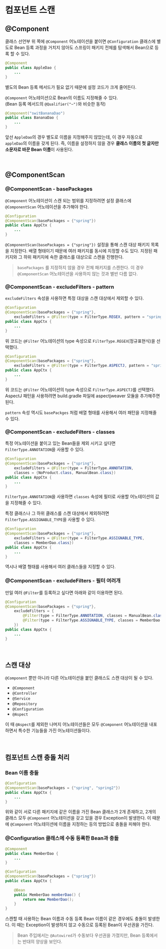 # 컴포넌트 스캔

## @Component 
클래스 선언부 위 쪽에 `@Component` 어노테이션을 붙이면 
`@Configuration` 클래스에 별도로 Bean 등록 과정을 거치지 않아도 
스프링이 패키지 전체를 탐색해서 Bean으로 등록 할 수 있다.

```java
@Component
public class AppleDao {
    ...
}
```

별도의 Bean 등록 메서드가 필요 없기 때문에 설정 코드가 크게 줄어든다.

`@Component` 어노테이션으로 Bean의 이름도 지정해줄 수 있다.  
(Bean 등록 메서드의 `@Qualifier("~")`와 비슷한 동작)

```java
@Component("switBananaDao")
public class BananaDao {
    ...
}
```

앞선 `AppleDao`의 경우 별도로 이름을 지정해주지 않았는데, 이 경우 자동으로 `appleDao`의 이름을 갖게 된다.
즉, 이름을 설정하지 않을 경우 **클래스 이름의 첫 글자만 소문자로 바꾼 Bean 이름**이 사용된다.

<br>

## @ComponentScan
### @ComponentScan - basePackages
`@Component` 어노테이션이 스캔 되는 범위를 지정하려면 설정 클래스에 `@ComponentScan` 어노테이션을 추가해야 한다.

```java
@Configuration
@ComponentScan(basePackages = {"spring"})
public class AppCtx {
    ...
}
```

`@ComponentScan(basePackages = {"spring"})` 설정을 통해 스캔 대상 패키지 목록을 지정한다. 
배열 형태이기 때문에 여러 패키지를 동시에 지정할 수도 있다. 지정된 패키지와 그 하위 패키지에 속한 클래스를 대상으로 스캔을 진행한다.

> `basePackages` 를 지정하지 않을 경우 전체 패키지를 스캔한다. 
> 이 경우 `@ComponentScan` 어노테이션을 사용하지 않는 것과 별반 다름 없다.

### @ComponentScan - excludeFilters - pattern
`excludeFilters` 속성을 사용하면 특정 대상을 스캔 대상에서 제외할 수 있다.

```java
@Configuration
@ComponentScan(basePackages = {"spring"},
    excludeFilters = @Filter(type = FilterType.REGEX, pattern = "spring\\..*Dao"))
public class AppCtx {
    ...
}
```

위 코드는 `@Filter` 어노테이션의 type 속성으로 `FilterType.REGEX`(정규표현식)을 선택했다.

```java
@Configuration
@ComponentScan(basePackages = {"spring"},
    excludeFilters = @Filter(type = FilterType.ASPECTJ, pattern = "spring.*Dao"))
public class AppCtx {
    ...
}
```

위 코드는 `@Filter` 어노테이션의 type 속성으로 `FilterType.ASPECTJ`를 선택했다. 
AspectJ 패턴을 사용하려면 build.gradle 파일에 aspectjweaver 모듈을 추가해주면 된다.

`pattern` 속성 역시도 `basePackges` 처럼 배열 형태를 사용해서 여러 패턴을 지정해줄 수 있다.

### @ComponentScan - excludeFilters - classes
특정 어노테이션을 붙이고 있는 Bean들을 제외 시키고 싶다면 `FilterType.ANNOTATION`을 사용할 수 있다.

```java
@Configuration
@ComponentScan(basePackages = {"spring"},
    excludeFilters = @Filter(type = FilterType.ANNOTATION, 
    classes = {NoProduct.class, ManualBean.class})
public class AppCtx {
    ...
}
```

`FilterType.ANNOTATION`을 사용하면 `classes` 속성에 필터로 사용할 어노테이션의 값을 지정해줄 수 있다.

특정 클래스나 그 하위 클래스를 스캔 대상에서 제외하려면 `FilterType.ASSIGNABLE_TYPE`을 사용할 수 있다.

```java
@Configuration
@ComponentScan(basePackages = {"spring"},
    excludeFilters = @Filter(type = FilterType.ASSIGNABLE_TYPE, 
    classes = MemberDao.class})
public class AppCtx {
    ...
}
```

역시나 배열 형태를 사용해서 여러 클래스들을 지정할 수 있다.

### @ComponentScan - excludeFilters - 필터 여러개
만일 여러 `@Filter`를 등록하고 싶다면 아래와 같이 이용하면 된다.

```java
@Configuration
@ComponentScan(basePackages = {"spring"},
    excludeFilters = {
        @Filter(type = FilterType.ANNOTATION, classes = ManualBean.class)
        @Filter(type = FilterType.ASSIGNABLE_TYPE, classes = MemberDao.class)
    })
public class AppCtx {
    ...
}
```

<br>

## 스캔 대상
`@Component` 뿐만 아니라 다른 어노테이션을 붙인 클래스도 스캔 대상이 될 수 있다.

- `@Component`
- `@Controller`
- `@Service`
- `@Repository`
- `@Configuration`
- `@Aspect`

이 때 `@Aspect`를 제외한 나머지 어노테이션들은 모두 `@Component` 어노테이션을 내포하면서 특수한 기능들을 가진 어노테이션들이다.

<br>

## 컴포넌트 스캔 충돌 처리
### Bean 이름 충돌
```java
@Configuration
@ComponentScan(basePackages = {"spring", "spring2"})
public class AppCtx {
    ...
}
```

위와 같이 서로 다른 패키지에 같은 이름을 가진 Bean 클래스가 2개 존재하고, 2개의 클래스 모두 `@Component` 어노테이션을 갖고 있을 경우 Exception이 발생한다. 이 때문에 `@Component` 어노테이션에 
이름을 지정하는 등의 방법으로 충돌을 피해야 한다.

### @Configuration 클래스에 수동 등록한 Bean과 충돌
```java
@Component
public class MemberDao {
    ...
}
```
```java
@Configuration
@ComponentScan(basePackages = {"spring"})
public class AppCtx {
    
    @Bean
    public MemberDao memberDao() {
        return new MemberDao();
    }
}
```

스캔할 때 사용하는 Bean 이름과 수동 등록 Bean 이름이 같은 경우에도 충돌이 발생한다. 
이 때는 Exception이 발생하지 않고 수동으로 등록된 Bean이 우선권을 가진다.

> Bean 주입에서는 `@Autowired`가 수동보다 우선권을 가졌지만, Bean 등록에서는 반대의 양상을 보인다.
